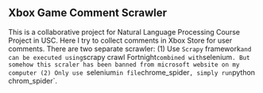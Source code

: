 ## Xbox Game Comment Scrawler
This is a collaborative project for Natural Language Processing Course Project in USC. 
Here I try to collect comments in Xbox Store for user comments. 
There are two separate scrawler:
(1) Use `Scrapy` framework` and can be executed using `scrapy crawl Fortnight` combined with `selenium`. But somehow this scraler has been banned from microsoft website on my computer
(2) Only use `selenium` in file `chrome_spider` , simply run `python chrom_spider`. 
